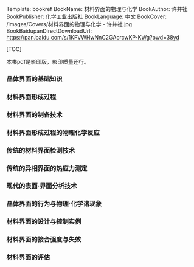 Template: bookref
BookName: 材料界面的物理与化学
BookAuthor: 许并社
BookPublisher: 化学工业出版社
BookLanguage: 中文
BookCover: /images/Covers/材料界面的物理与化学 - 许并社.jpg
BookBaidupanDirectDownloadUrl: https://pan.baidu.com/s/1KFVWHwNnC2GAcrcwKP-KWg?pwd=38yd 


[TOC]

本书pdf是影印版，影印质量还行。


### 晶体界面的基础知识

### 材料界面形成过程

### 材料界面的制备技术

### 材料界面形成过程的物理化学反应

### 传统的材料界面检测技术

### 传统的异相界面的热应力测定

### 现代的表面·界面分析技术

### 晶体界面的行为与物理·化学诸现象

### 材料界面的设计与控制实例

### 材料界面的接合强度与失效

### 材料界面的评估


